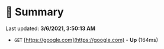 # 📖 Summary
Last updated: **3/6/2021, 3:50:13 AM**

- `GET` [https://google.com](https://google.com) - **Up** (164ms)
